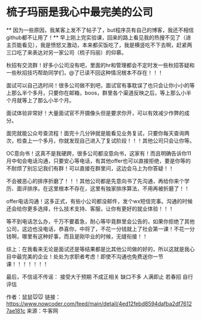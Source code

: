 # 梳子玛丽是我心中最完美的公司
** 因为一些原因，我某客上发不了帖子了，but程序员有自己的博客，我还不相信github都不让用了！**
早上刚上完实验课，回来的路上看见我的热搜不见了（进主页能看见），我是愤怒又激动，本来都买饭吃了，我是横竖吃不下去啊，赶紧两三口吃了来表达对另一家公司（梳子玛丽）的仰慕。

秋招有交流群！好多小公司没有吧，里面的hr和管理都会不定时发一些秋招答疑和一些秋招技巧帮助同学们，@了已读不回这种情况根本不存在！！！

面试可以自己选时间！很多公司做不到吧，面试官有事耽误了也只会让你小小的等上那么半个多月，只要你在邮箱，boos，群里各个渠道反映之后，等上那么小半个月就等上了那么小半个月。

面试体验非常好！大量面试官不开摄像头但是要求你开，可以有效减少作弊的成分。

面完就能公众号查流程！面完十几分钟就是能看见业务复试，只要你每天查询两次，检查上一个多月，你就发现自己进入了复试阶段！！！其他公司只会让你等。

OC意向书！这真不是我硬跨，很多公司都没意向书，这家有！而且明确告诉你11月中旬会电话沟通，只要安心等电话，有其他offer也可以直接拒绝，要是你等的不耐烦了别忘记我们有群！可以直接在群里问，这边会马上为你答疑！！

不会被恶心的排序折磨了！！！其他公司都是先意向书了先沟通，再给你来个学历、面评排序。在这里根本不存在，这里有独家排序算法，不用再被折磨了！！

offer电话沟通！这多正式，有些小公司都没邮件，发个wx短信完事。沟通的时候还会给你更多选择，什么技术支持、客服，让你有更好的就业体验！！！

等不到电话怎么办，千万不要着急，耐心等毕竟群里会公告的，如果你拒绝了其他公司，这边也没电话，恭喜你，中将了，不花一分钱就上了社会第一课！不花一分钱啊，哪里有这种好事，而且是刚毕业的时候，无缝衔接！！

综上：在我看来无论是面试还是等结果都是比其他公司做的好的，所以这就是我心目中最完美的企业！处处为求职者考虑！即使不沟通也免费送你一节课！！！！！！！

最后，不信谣不传谣：
接受大于预期
不成正相关
缺口不多
人满即止
若春招
自行评估

作者：鼠鼠🐭🐭
链接：https://www.nowcoder.com/feed/main/detail/4ed12febd8594dafba2df76127ae181c
来源：牛客网
